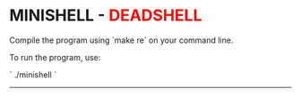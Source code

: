 # MINISHELL - <span style="color:red">DEADSHELL</span>

Compile the program using \`make re\` on your command line.

To run the program, use:

\`
./minishell
\`

---






